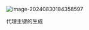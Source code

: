 ![image-20240830184358597](C:\Users\Administrator\AppData\Roaming\Typora\typora-user-images\image-20240830184358597.png)

代理主键的生成